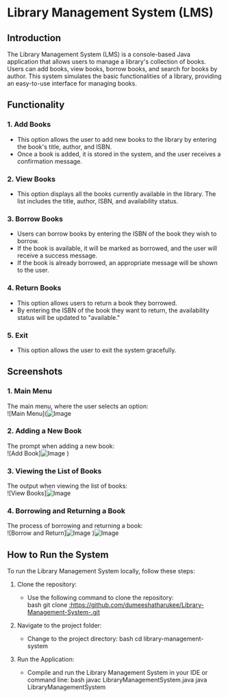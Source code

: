 # Library Management System (LMS)

## Introduction  
The Library Management System (LMS) is a console-based Java application that allows users to manage a library's collection of books. Users can add books, view books, borrow books, and search for books by author. This system simulates the basic functionalities of a library, providing an easy-to-use interface for managing books.

## Functionality  
### 1. Add Books
- This option allows the user to add new books to the library by entering the book's title, author, and ISBN.  
- Once a book is added, it is stored in the system, and the user receives a confirmation message.

### 2. View Books
- This option displays all the books currently available in the library. The list includes the title, author, ISBN, and availability status.

### 3. Borrow Books
- Users can borrow books by entering the ISBN of the book they wish to borrow.  
- If the book is available, it will be marked as borrowed, and the user will receive a success message.  
- If the book is already borrowed, an appropriate message will be shown to the user.

### 4. Return Books
- This option allows users to return a book they borrowed.  
- By entering the ISBN of the book they want to return, the availability status will be updated to "available."

### 5. Exit
- This option allows the user to exit the system gracefully.

## Screenshots  
### 1. Main Menu
The main menu, where the user selects an option:  
![Main Menu](![Image](https://github.com/user-attachments/assets/7c8bc8a2-a6bb-4e80-a5ea-50601b7315a7)

### 2. Adding a New Book
The prompt when adding a new book:  
![Add Book]![Image](https://github.com/user-attachments/assets/4c9a0602-4e79-4a87-8dc1-488894a2374c)
)

### 3. Viewing the List of Books
The output when viewing the list of books:  
![View Books]![Image](https://github.com/user-attachments/assets/c07a98a2-4511-402e-8957-062b9e6db70e)

### 4. Borrowing and Returning a Book
The process of borrowing and returning a book:  
![Borrow and Return]![Image](https://github.com/user-attachments/assets/5010d034-4517-44f9-81da-2d922bbdabcf)
)![Image](https://github.com/user-attachments/assets/a7367d3a-fea1-4939-919d-96098dcc9d41)

## How to Run the System  
To run the Library Management System locally, follow these steps:

1. Clone the repository:
   - Use the following command to clone the repository:  
     bash
     git clone [:https://github.com/dumeeshatharukee/Library-Management-System-.git
     ](https://github.com/dumeeshatharukee/Library-Management-System-.git)
2. Navigate to the project folder:
   - Change to the project directory:
     bash
     cd library-management-system
     
3. Run the Application:
   - Compile and run the Library Management System in your IDE or command line:
     bash
     javac LibraryManagementSystem.java
     java LibraryManagementSystem

